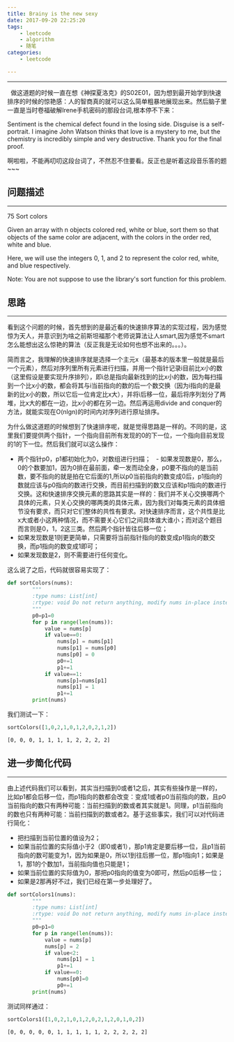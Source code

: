 ```yaml
---
title: Brainy is the new sexy
date: 2017-09-20 22:25:20
tags:
    - leetcode
    - algorithm
    - 随笔 
categories:
    - leetcode

---
```

---

   做这道题的时候一直在想《神探夏洛克》的S02E01，因为想到最开始学到快速排序的时候的惊艳感：人的智商真的就可以这么简单粗暴地展现出来。然后脑子里一直是当时卷福破解Irene手机密码的那段台词,根本停不下来：

Sentiment is the chemical defect found in the losing side.
Disguise is a self-portrait.
I imagine John Watson thinks that love is a mystery to me, but the chemistry is incredibly simple and very destructive. Thank you for the final proof.

啊啦啦，不能再叨叨这段台词了，不然忍不住要看。反正也是听着这段音乐答的题~~~

## 问题描述
---
75 Sort colors

Given an array with n objects colored red, white or blue, sort them so that objects of the same color are adjacent, with the colors in the order red, white and blue.

Here, we will use the integers 0, 1, and 2 to represent the color red, white, and blue respectively.

Note:
You are not suppose to use the library's sort function for this problem.

## 思路
---
   看到这个问题的时候，首先想到的是最近看的快速排序算法的实现过程，因为感觉惊为天人，并意识到为啥之前斯坦福那个老师说算法让人smart,因为感觉不smart怎么能想出这么惊艳的算法（反正我是无论如何也想不出来的。。。）。

   简而言之，我理解的快速排序就是选择一个主元x（最基本的版本里一般就是最后一个元素），然后对序列里所有元素进行扫描，并用一个指针记录i目前比x小的数（这里假设是要实现升序排列），即i总是指向最新找到的比x小的数，因为每扫描到一个比x小的数，都会将其与i当前指向的数的后一个数交换（因为i指向的是最新的比x小的数，所以它后一位肯定比x大），并将i后移一位，最后将序列划分了两堆，比x大的都在一边，比x小的都在另一边。然后再运用divide and conquer的方法，就能实现在O(nlgn)的时间内对序列进行原址排序。
 
<!-- more -->
   为什么做这道题的时候想到了快速排序呢，就是觉得思路是一样的。不同的是，这里我们要提供两个指针，一个指向目前所有发现的0的下一位，一个指向目前发现的1的下一位。然后我们就可以这么操作：
   - 两个指针p0，p1都初始化为0，对数组进行扫描；
   - 如果发现数是0，那么，0的个数要加1，因为0排在最前面，牵一发而动全身，p0要不指向的是当前数，要不指向的就是拍在它后面的1,所以p0当前指向的数变成0后，p1指向的数就应该与p0指向的数进行交换，而目前扫描到的数又应该和p1指向的数进行交换。这和快速排序交换元素的思路其实是一样的：我们并不关心交换哪两个具体的元素，只关心交换的哪两类的具体元素，因为我们对每类元素的具体细节没有要求，而只对它们整体的共性有要求。对快速排序而言，这个共性是比x大或者小这两种情况，而不需要关心它们之间具体谁大谁小；而对这个题目而言则是0，1，2这三类。然后两个指针皆往后移一位；
   - 如果发现数是1则更更简单，只需要将当前指针指向的数变成p1指向的数交换，而p1指向的数变成1即可；
   - 如果发现数是2，则不需要进行任何变化。


   这么说了之后，代码就很容易实现了：


```python
def sortColors(nums):
        """
        :type nums: List[int]
        :rtype: void Do not return anything, modify nums in-place instead.
        """
        p0=p1=0
        for p in range(len(nums)):
            value = nums[p]
            if value==0:
                nums[p] = nums[p1]
                nums[p1] = nums[p0]
                nums[p0] = 0
                p0+=1
                p1+=1
            if value==1:
                nums[p]=nums[p1]
                nums[p1] = 1
                p1+=1
        print(nums)
```

我们测试一下：


```python
sortColors([1,0,2,1,0,1,2,0,2,1,2])
```

    [0, 0, 0, 1, 1, 1, 1, 2, 2, 2, 2]


## 进一步简化代码
---
由上述代码我们可以看到，其实当扫描到0或者1之后，其实有些操作是一样的，比如p1都会后移一位，而p1指向的数都会改变：变成1或者p0当前指向的数，且p0当前指向的数只有两种可能：当前扫描到的数或者其实就是1。同理，p1当前指向的数也只有两种可能：当前扫描到的数或者2。基于这些事实，我们可以对代码进行简化：
- 把扫描到当前位置的值设为2；
- 如果当前位置的实际值小于2（即0或者1），那p1肯定是要后移一位，且p1当前指向的数可能变为1，因为如果是0，所以1到往后挪一位，那p1指向1；如果是1，那1的个数加1，当前指向值也只能是1；
- 如果当前位置的实际值为0，那把p0指向的值变为0即可，然后p0后移一位；
- 如果是2那再好不过，我们已经在第一步处理好了。


```python
def sortColors1(nums):
        """
        :type nums: List[int]
        :rtype: void Do not return anything, modify nums in-place instead.
        """
        p0=p1=0
        for p in range(len(nums)):
            value = nums[p]
            nums[p] = 2
            if value<2:
                nums[p1] = 1
                p1+=1
            if value==0:
                nums[p0]=0
                p0+=1
        print(nums)
```

测试同样通过：


```python
sortColors1([1,0,2,1,0,1,2,0,2,1,2,0,1,0,2])
```

    [0, 0, 0, 0, 0, 1, 1, 1, 1, 1, 2, 2, 2, 2, 2]